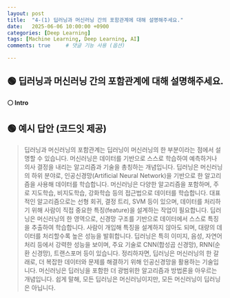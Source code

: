 ```yaml
---
layout: post
title:  "4-(1) 딥러닝과 머신러닝 간의 포함관계에 대해 설명해주세요."
date:   2025-06-06 10:00:00 +0900
categories: [Deep Learning]
tags: [Machine Learning, Deep Learning, AI]
comments: true     # 댓글 기능 사용 (옵션)

---
```


## 🟢 딥러닝과 머신러닝 간의 포함관계에 대해 설명해주세요.

#### ⚪ Intro


## 🟢 예시 답안 (코드잇 제공)

> 딥러닝과 머신러닝의 포함관계는 딥러닝이 머신러닝의 한 부분이라는 점에서 설명할 수 있습니다. 머신러닝은 데이터를 기반으로 스스로 학습하여 예측하거나 의사 결정을 내리는 알고리즘과 기술을 총칭하는 개념입니다. 딥러닝은 머신러닝의 하위 분야로, 인공신경망(Artificial Neural Network)을 기반으로 한 알고리즘을 사용해 데이터를 학습합니다. 
머신러닝은 다양한 알고리즘을 포함하며, 주로 지도학습, 비지도학습, 강화학습 등의 접근법으로 데이터를 학습합니다. 대표적인 알고리즘으로는 선형 회귀, 결정 트리, SVM 등이 있으며, 데이터를 처리하기 위해 사람이 직접 중요한 특징(feature)을 설계하는 작업이 필요합니다. 
딥러닝은 머신러닝의 한 영역으로, 신경망 구조를 기반으로 데이터에서 스스로 특징을 추출하여 학습합니다. 사람이 개입해 특징을 설계하지 않아도 되며, 대량의 데이터를 처리할수록 높은 성능을 발휘합니다. 딥러닝은 특히 이미지, 음성, 자연어 처리 등에서 강력한 성능을 보이며, 주요 기술로 CNN(합성곱 신경망), RNN(순환 신경망), 트랜스포머 등이 있습니다. 
정리하자면, 딥러닝은 머신러닝의 한 갈래로, 더 복잡한 데이터와 문제를 해결하기 위해 인공신경망을 활용하는 기술입니다. 머신러닝은 딥러닝을 포함한 더 광범위한 알고리즘과 방법론을 아우르는 개념입니다. 쉽게 말해, 모든 딥러닝은 머신러닝이지만, 모든 머신러닝이 딥러닝은 아닙니다.